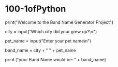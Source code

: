 # 100-1ofPython
print("Welcome to the Band Name Generator Project")

city = input("Which city did your grew up?\n")

pet_name = input("Enter your pet name\n")

band_name =  city + " " + pet_name

print ("your Band Name would be: " + band_name)
